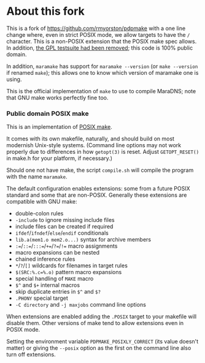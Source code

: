 # About this fork

This is a fork of https://github.com/rmyorston/pdpmake with
a one line change where, even in strict POSIX mode, we allow
targets to have the `/` character.  This is a non-POSIX extension
that the POSIX make spec allows.  In addition, [the GPL testsuite
had been removed](https://github.com/rmyorston/pdpmake/issues/20); this
code is 100% public domain.

In addition, `maramake` has support for `maramake --version` (or
`make --version` if renamed `make`); this allows one to know which
version of maramake one is using.

This is the official implementation of `make` to use to compile
MaraDNS; note that GNU make works perfectly fine too.

### Public domain POSIX make

This is an implementation of [POSIX make](https://pubs.opengroup.org/onlinepubs/9699919799/utilities/make.html).

It comes with its own makefile, naturally, and should build on most
modernish Unix-style systems.  (Command line options may not work
properly due to differences in how `getopt(3)` is reset.  Adjust
`GETOPT_RESET()` in make.h for your platform, if necessary.)

Should one not have make, the script `compile.sh` will compile the 
program with the name `maramake`.  

The default configuration enables extensions:  some from a future POSIX
standard and some that are non-POSIX.  Generally these extensions are
compatible with GNU make:

 - double-colon rules
 - `-include` to ignore missing include files
 - include files can be created if required
 - `ifdef`/`ifndef`/`else`/`endif` conditionals
 - `lib.a(mem1.o mem2.o...)` syntax for archive members
 - `:=`/`::=`/`:::=`/`+=`/`?=`/`!=` macro assignments
 - macro expansions can be nested
 - chained inference rules
 - `*`/`?`/`[]` wildcards for filenames in target rules
 - `$(SRC:%.c=%.o)` pattern macro expansions
 - special handling of `MAKE` macro
 - `$^` and `$+` internal macros
 - skip duplicate entries in `$^` and `$?`
 - `.PHONY` special target
 - `-C directory` and `-j maxjobs` command line options

When extensions are enabled adding the `.POSIX` target to your makefile
will disable them.  Other versions of make tend to allow extensions even
in POSIX mode.

Setting the environment variable `PDPMAKE_POSIXLY_CORRECT` (its value
doesn't matter) or giving the `--posix` option as the first on the
command line also turn off extensions.

